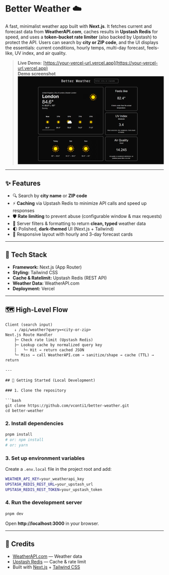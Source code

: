 # Better Weather ☁️

A fast, minimalist weather app built with **Next.js**. It fetches current and forecast data from **WeatherAPI.com**, caches results in **Upstash Redis** for speed, and uses a **token-bucket rate limiter** (also backed by Upstash) to protect the API. Users can search by **city or ZIP code**, and the UI displays the essentials: current conditions, hourly temps, multi-day forecast, feels-like, UV index, and air quality.

> **Live Demo:** [https://your-vercel-url.vercel.app](https://your-vercel-url.vercel.app)  
> **Demo screenshot**  
> ![Better Weather](public/better-weather-preview.png)

---

## ✨ Features

- 🔍 Search by **city name** or **ZIP code**
- ⚡ **Caching** via Upstash Redis to minimize API calls and speed up responses
- 🛡️ **Rate limiting** to prevent abuse (configurable window & max requests)
- 🧹 Server filters & formatting to return **clean, typed** weather data
- 🌓 Polished, **dark-themed** UI (Next.js + Tailwind)
- 📱 Responsive layout with hourly and 3-day forecast cards

---

## 🧰 Tech Stack

- **Framework:** Next.js (App Router)
- **Styling:** Tailwind CSS
- **Cache & Ratelimit:** Upstash Redis (REST API)
- **Weather Data:** WeatherAPI.com
- **Deployment:** Vercel

---

## 🗺️ High-Level Flow

```text
Client (search input)
    ↓ /api/weather?query=<city-or-zip>
Next.js Route Handler
    ├─ Check rate limit (Upstash Redis)
    ├─ Lookup cache by normalized query key
    │   └─ Hit → return cached JSON
    └─ Miss → call WeatherAPI.com → sanitize/shape → cache (TTL) → return

---

## 🚀 Getting Started (Local Development)

### 1. Clone the repository

```bash
git clone https://github.com/vconti1/better-weather.git
cd better-weather
```

### 2. Install dependencies
```bash
pnpm install
# or: npm install
# or: yarn
```

### 3. Set up environment variables
Create a `.env.local` file in the project root and add:
```bash
WEATHER_API_KEY=your_weatherapi_key
UPSTASH_REDIS_REST_URL=your_upstash_url
UPSTASH_REDIS_REST_TOKEN=your_upstash_token
```

### 4. Run the development server
```bash
pnpm dev
```
Open **http://localhost:3000** in your browser.

---

## 🙏 Credits

- [WeatherAPI.com](https://www.weatherapi.com) — Weather data  
- [Upstash Redis](https://upstash.com) — Cache & rate limit  
- Built with [Next.js](https://nextjs.org) + [Tailwind CSS](https://tailwindcss.com)
